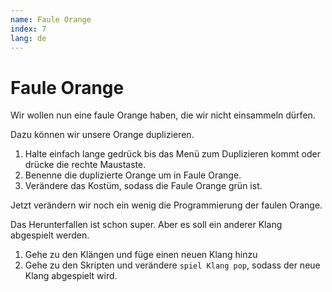 ```yaml
---
name: Faule Orange
index: 7
lang: de
---
```


# Faule Orange

Wir wollen nun eine faule Orange haben, die wir nicht einsammeln dürfen.

Dazu können wir unsere Orange duplizieren.

1. Halte einfach lange gedrück bis das Menü zum Duplizieren kommt oder drücke die rechte Maustaste.
2. Benenne die duplizierte Orange um in Faule Orange.
3. Verändere das Kostüm, sodass die Faule Orange grün ist.

Jetzt verändern wir noch ein wenig die Programmierung der faulen Orange.

Das Herunterfallen ist schon super. Aber es soll ein anderer Klang abgespielt werden.

1. Gehe zu den Klängen und füge einen neuen Klang hinzu
2. Gehe zu den Skripten und verändere `spiel Klang pop`, sodass der neue Klang abgespielt wird.
